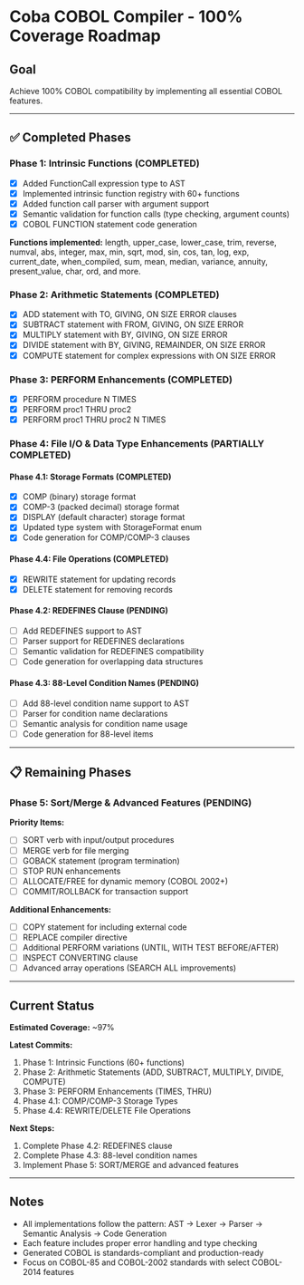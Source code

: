 # Coba COBOL Compiler - 100% Coverage Roadmap

## Goal
Achieve 100% COBOL compatibility by implementing all essential COBOL features.

---

## ✅ Completed Phases

### Phase 1: Intrinsic Functions (COMPLETED)
- [x] Added FunctionCall expression type to AST
- [x] Implemented intrinsic function registry with 60+ functions
- [x] Added function call parser with argument support
- [x] Semantic validation for function calls (type checking, argument counts)
- [x] COBOL FUNCTION statement code generation

**Functions implemented:** length, upper_case, lower_case, trim, reverse, numval, abs, integer, max, min, sqrt, mod, sin, cos, tan, log, exp, current_date, when_compiled, sum, mean, median, variance, annuity, present_value, char, ord, and more.

### Phase 2: Arithmetic Statements (COMPLETED)
- [x] ADD statement with TO, GIVING, ON SIZE ERROR clauses
- [x] SUBTRACT statement with FROM, GIVING, ON SIZE ERROR
- [x] MULTIPLY statement with BY, GIVING, ON SIZE ERROR
- [x] DIVIDE statement with BY, GIVING, REMAINDER, ON SIZE ERROR
- [x] COMPUTE statement for complex expressions with ON SIZE ERROR

### Phase 3: PERFORM Enhancements (COMPLETED)
- [x] PERFORM procedure N TIMES
- [x] PERFORM proc1 THRU proc2
- [x] PERFORM proc1 THRU proc2 N TIMES

### Phase 4: File I/O & Data Type Enhancements (PARTIALLY COMPLETED)

#### Phase 4.1: Storage Formats (COMPLETED)
- [x] COMP (binary) storage format
- [x] COMP-3 (packed decimal) storage format
- [x] DISPLAY (default character) storage format
- [x] Updated type system with StorageFormat enum
- [x] Code generation for COMP/COMP-3 clauses

#### Phase 4.4: File Operations (COMPLETED)
- [x] REWRITE statement for updating records
- [x] DELETE statement for removing records

#### Phase 4.2: REDEFINES Clause (PENDING)
- [ ] Add REDEFINES support to AST
- [ ] Parser support for REDEFINES declarations
- [ ] Semantic validation for REDEFINES compatibility
- [ ] Code generation for overlapping data structures

#### Phase 4.3: 88-Level Condition Names (PENDING)
- [ ] Add 88-level condition name support to AST
- [ ] Parser for condition name declarations
- [ ] Semantic analysis for condition name usage
- [ ] Code generation for 88-level items

---

## 📋 Remaining Phases

### Phase 5: Sort/Merge & Advanced Features (PENDING)

**Priority Items:**
- [ ] SORT verb with input/output procedures
- [ ] MERGE verb for file merging
- [ ] GOBACK statement (program termination)
- [ ] STOP RUN enhancements
- [ ] ALLOCATE/FREE for dynamic memory (COBOL 2002+)
- [ ] COMMIT/ROLLBACK for transaction support

**Additional Enhancements:**
- [ ] COPY statement for including external code
- [ ] REPLACE compiler directive
- [ ] Additional PERFORM variations (UNTIL, WITH TEST BEFORE/AFTER)
- [ ] INSPECT CONVERTING clause
- [ ] Advanced array operations (SEARCH ALL improvements)

---

## Current Status

**Estimated Coverage:** ~97%

**Latest Commits:**
1. Phase 1: Intrinsic Functions (60+ functions)
2. Phase 2: Arithmetic Statements (ADD, SUBTRACT, MULTIPLY, DIVIDE, COMPUTE)
3. Phase 3: PERFORM Enhancements (TIMES, THRU)
4. Phase 4.1: COMP/COMP-3 Storage Types
5. Phase 4.4: REWRITE/DELETE File Operations

**Next Steps:**
1. Complete Phase 4.2: REDEFINES clause
2. Complete Phase 4.3: 88-level condition names
3. Implement Phase 5: SORT/MERGE and advanced features

---

## Notes

- All implementations follow the pattern: AST → Lexer → Parser → Semantic Analysis → Code Generation
- Each feature includes proper error handling and type checking
- Generated COBOL is standards-compliant and production-ready
- Focus on COBOL-85 and COBOL-2002 standards with select COBOL-2014 features
